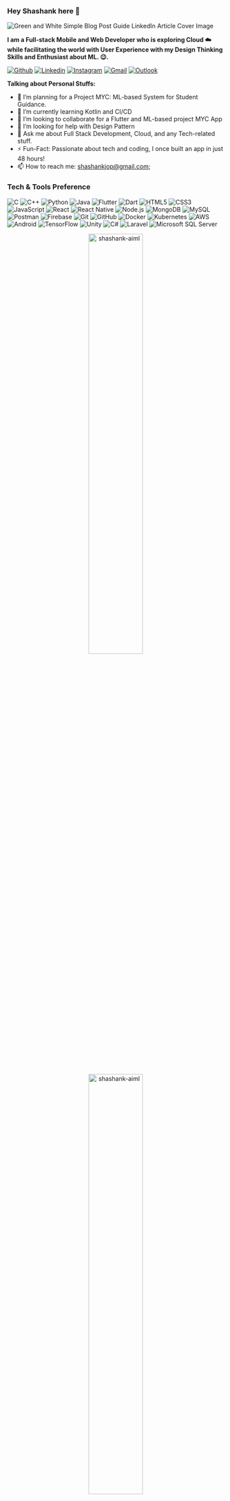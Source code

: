 <!-- Your title -->
### Hey Shashank here 👋

![Green and White Simple Blog Post Guide LinkedIn Article Cover Image ](https://github.com/user-attachments/assets/360caabc-d800-4dba-9a71-b336b1d6adf9)



**I am a Full-stack Mobile and Web Developer who is exploring Cloud ☁️ while facilitating the world with User Experience with my Design Thinking Skills and Enthusiast about ML. 😉.**

<!-- Your badges
You can use the website to generate badges: https://shields.io/
-->

[![Github](https://img.shields.io/badge/-Github-000?style=flat&logo=Github&logoColor=white)](https://github.com/shashank-aiml)
[![Linkedin](https://img.shields.io/badge/-LinkedIn-blue?style=flat&logo=Linkedin&logoColor=white)](https://www.linkedin.com/in/02shashank-srivastava/)
[![Instagram](https://img.shields.io/badge/-Instagram-c13584?style=flat&labelColor=c13584&logo=instagram&logoColor=white)](https://www.instagram.com/__shashank_srivastava__/)
[![Gmail](https://img.shields.io/badge/-Gmail-c14438?style=flat&logo=Gmail&logoColor=white)](shashankjop@gmail.com)
[![Outlook](https://img.shields.io/badge/-Outlook-0078D4?style=flat&logo=Microsoft-Outlook&logoColor=white)](shashankjop@gmail.com)
&nbsp;

**Talking about Personal Stuffs:**


- 🔭 I’m planning for a Project MYC: ML-based System for Student Guidance.
- 🌱 I’m currently learning Kotlin and CI/CD
- 👯 I’m looking to collaborate for a Flutter and ML-based project MYC App
- 🤔 I’m looking for help with Design Pattern 
- 💬 Ask me about Full Stack Development, Cloud, and any Tech-related stuff.
- ⚡️ Fun-Fact: Passionate about tech and coding, I once built an app in just 48 hours!
- 📫 How to reach me: shashankjop@gmail.com;

### Tech & Tools Preference

<!-- Tech stack badges -->
![C](https://img.shields.io/badge/C-00599C?style=flat&logo=c&logoColor=white)
![C++](https://img.shields.io/badge/C%2B%2B-00599C?style=flat&logo=c%2B%2B&logoColor=white)
![Python](https://img.shields.io/badge/Python-3776AB?style=flat&logo=python&logoColor=white)
![Java](https://img.shields.io/badge/Java-007396?style=flat&logo=java&logoColor=white)
![Flutter](https://img.shields.io/badge/Flutter-02569B?style=flat&logo=flutter&logoColor=white)
![Dart](https://img.shields.io/badge/Dart-00BFFF?style=flat&logo=dart&logoColor=white)
![HTML5](https://img.shields.io/badge/HTML5-E34F26?style=flat&logo=html5&logoColor=white)
![CSS3](https://img.shields.io/badge/CSS3-1572B6?style=flat&logo=css3&logoColor=white)
![JavaScript](https://img.shields.io/badge/JavaScript-323330?style=flat&logo=javascript&logoColor=F7DF1E)
![React](https://img.shields.io/badge/React-20232A?style=flat&logo=react&logoColor=61DAFB)
![React Native](https://img.shields.io/badge/React%20Native-20232A?style=flat&logo=react&logoColor=61DAFB)
![Node.js](https://img.shields.io/badge/Node.js-43853D?style=flat&logo=node.js&logoColor=white)
![MongoDB](https://img.shields.io/badge/MongoDB-4EA94B?style=flat&logo=mongodb&logoColor=white)
![MySQL](https://img.shields.io/badge/MySQL-00000F?style=flat&logo=mysql&logoColor=white)
![Postman](https://img.shields.io/badge/Postman-FF6C37?style=flat&logo=postman&logoColor=white)
![Firebase](https://img.shields.io/badge/Firebase-ffca28?style=flat&logo=firebase&logoColor=black)
![Git](https://img.shields.io/badge/Git-F05032?style=flat&logo=git&logoColor=white)
![GitHub](https://img.shields.io/badge/GitHub-181717?style=flat&logo=github&logoColor=white)
![Docker](https://img.shields.io/badge/Docker-2496ED?style=flat&logo=docker&logoColor=white)
![Kubernetes](https://img.shields.io/badge/Kubernetes-326CE5?style=flat&logo=kubernetes&logoColor=white)
![AWS](https://img.shields.io/badge/Amazon_AWS-232F3E?style=flat&logo=amazon-aws&logoColor=white)
![Android](https://img.shields.io/badge/Android-3DDC84?style=flat&logo=android&logoColor=white)
![TensorFlow](https://img.shields.io/badge/TensorFlow-FF6F20?style=flat&logo=tensorflow&logoColor=white)
![Unity](https://img.shields.io/badge/Unity-100000?style=flat&logo=unity&logoColor=white)
![C#](https://img.shields.io/badge/C%23-239120?style=flat&logo=csharp&logoColor=white)
![Laravel](https://img.shields.io/badge/Laravel-EF3E30?style=flat&logo=laravel&logoColor=white)
![Microsoft SQL Server](https://img.shields.io/badge/Microsoft%20SQL%20Server-CC2927?style=flat&logo=microsoftsqlserver&logoColor=white)




<p align="center">
  <img align="center" width= "50%" src="https://github-readme-stats.vercel.app/api?username=shashank-aiml&show_icons=true&locale=en" alt="shashank-aiml" />
  <img align="center" width= "50%" src="https://github-readme-streak-stats.herokuapp.com/?user=shashank-aiml&" alt="shashank-aiml" />
</p>




## Support me
<!-- Your support, if you have it 
I created these images, feel free to use them.
-->
<p align="center">
  <a href="https://buymeacoffee.com/shashank02" target="_blank">
      <img width="18%" alt="Buy me a coffee" src="https://raw.githubusercontent.com/onimur/.github/master/.resources/support-buy-coffee.png"/>
  </a>
</p>
